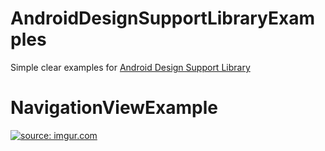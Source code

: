 AndroidDesignSupportLibraryExamples
================================
Simple clear examples for [Android Design Support Library](http://android-developers.blogspot.tw/2015/05/android-design-support-library.html)

NavigationViewExample
================================
<a href="http://imgur.com/LjfCkLv"><img src="http://i.imgur.com/LjfCkLv.png" title="source: imgur.com" /></a>